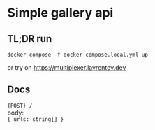 # Simple gallery api

## TL;DR run
```
docker-compose -f docker-compose.local.yml up
```

or try on https://multiplexer.lavrentev.dev

## Docs

`{POST} /`  
body:  
`
{
  urls: string[]
}
`